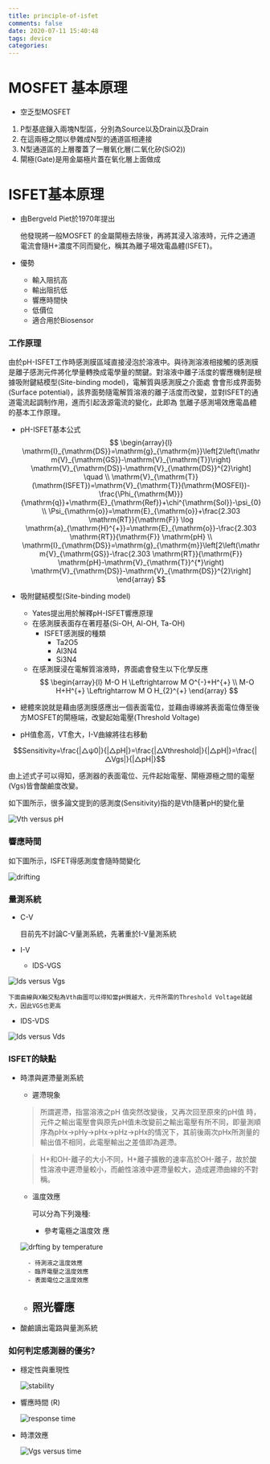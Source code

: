 ```yaml
---
title: principle-of-isfet
comments: false
date: 2020-07-11 15:40:48
tags: device
categories:
---
```

# MOSFET 基本原理

- 空乏型MOSFET
1. P型基底鑲入兩塊N型區，分別為Source以及Drain以及Drain
2. 在這兩極之間以參雜成N型的通道區相連接
3. N型通道區的上層覆蓋了一層氧化層(二氧化矽(SiO2))
4. 閘極(Gate)是用金屬極片蓋在氧化層上面做成
<!-- more -->

# ISFET基本原理

- 由Bergveld Piet於1970年提出

    他發現將一般MOSFET 的金屬閘極去除後，再將其浸入溶液時，元件之通道電流會隨H+濃度不同而變化，稱其為離子場效電晶體(ISFET)。

- 優勢
    - 輸入阻抗高
    - 輸出阻抗低
    - 響應時間快
    - 低價位
    - 適合用於Biosensor

### 工作原理

由於pH-ISFET工作時感測膜區域直接浸泡於溶液中。與待測溶液相接觸的感測膜是離子感測元件將化學量轉換成電學量的關鍵。對溶液中離子活度的響應機制是根據吸附鍵結模型(Site-binding model)，電解質與感測膜之介面處
會會形成界面勢(Surface potential)，該界面勢隨電解質溶液的離子活度而改變，並對ISFET的通道電流起調制作用，進而引起汲源電流的變化，此即為
氫離子感測場效應電晶體的基本工作原理。

- pH-ISFET基本公式
$$
 \begin{array}{l}
\mathrm{I}_{\mathrm{DS}}=\mathrm{g}_{\mathrm{m}}\left[2\left(\mathrm{V}_{\mathrm{GS}}-\mathrm{V}_{\mathrm{T}}\right) \mathrm{V}_{\mathrm{DS}}-\mathrm{V}_{\mathrm{DS}}^{2}\right] \quad  \\
\mathrm{V}_{\mathrm{T}}(\mathrm{ISFET})=\mathrm{V}_{\mathrm{T}}(\mathrm{MOSFEI})-\frac{\Phi_{\mathrm{M}}}{\mathrm{q}}+\mathrm{E}_{\mathrm{Ref}}+\chi^{\mathrm{Sol}}-\psi_{0} \\
\Psi_{\mathrm{o}}=\mathrm{E}_{\mathrm{o}}+\frac{2.303 \mathrm{RT}}{\mathrm{F}} \log \mathrm{a}_{\mathrm{H}^{+}}=\mathrm{E}_{\mathrm{o}}-\frac{2.303 \mathrm{RT}}{\mathrm{F}} \mathrm{pH} \\
\mathrm{I}_{\mathrm{DS}}=\mathrm{g}_{\mathrm{m}}\left[2\left(\mathrm{V}_{\mathrm{GS}}-\frac{2.303 \mathrm{RT}}{\mathrm{F}} \mathrm{pH}-\mathrm{V}_{\mathrm{T}}^{*}\right) \mathrm{V}_{\mathrm{DS}}-\mathrm{V}_{\mathrm{DS}}^{2}\right]
\end{array}
$$

- 吸附鍵結模型(Site-binding model)
    - Yates提出用於解釋pH-ISFET響應原理
    - 在感測膜表面存在著羥基(Si-OH, Al-OH, Ta-OH)
        - ISFET感測膜的種類
            - Ta2O5
            - Al3N4
            - Si3N4
    - 在感測膜浸在電解質溶液時，界面處會發生以下化學反應
$$
 \begin{array}{l}
M-O H \Leftrightarrow M O^{-}+H^{+} \\
M-O H+H^{+} \Leftrightarrow M O H_{2}^{+}
\end{array}
$$

- 總體來說就是藉由感測膜感應出一個表面電位，並藉由導線將表面電位傳至後方MOSFET的閘極端，改變起始電壓(Threshold Voltage)
- pH值愈高，VT愈大，I-V曲線將往右移動

$$Sensitivity=\frac{|△ψ0|}{|△pH|}=\frac{|△Vthreshold|}{|△pH|}=\frac{|△Vgs|}{|△pH|}$$

由上述式子可以得知，感測器的表面電位、元件起始電壓、閘極源極之間的電壓(Vgs)皆會酸鹼度改變。

如下圖所示，很多論文提到的感測度(Sensitivity)指的是Vth隨著pH的變化量

![Vth versus pH](https://user-images.githubusercontent.com/67454551/87219852-63c8ce00-c391-11ea-9159-a25ec532d689.png)

### 響應時間

如下圖所示，ISFET得感測度會隨時間變化

![drifting](https://user-images.githubusercontent.com/67454551/87219949-37618180-c392-11ea-98e0-43de1b2ee0d4.png)


### 量測系統

- C-V

    目前先不討論C-V量測系統，先著重於I-V量測系統

- I-V
    - IDS-VGS

 ![Ids versus Vgs](https://user-images.githubusercontent.com/67454551/87220003-f4ec7480-c392-11ea-9875-fd0c7dfcf454.png)


    下面曲線與X軸交點為Vth由圖可以得知當pH質越大，元件所需的Threshold Voltage就越大，因此VGS也更高

- IDS-VDS

 ![Ids versus Vds](https://user-images.githubusercontent.com/67454551/87220019-1b121480-c393-11ea-8ac1-cbdebe90ac1f.png)


### ISFET的缺點

- 時漂與遲滯量測系統
    - 遲滯現象

    > 所謂遲滯，指當溶液之pH 值突然改變後，又再次回至原來的pH值
    時，元件之輸出電壓會與原先pH值未改變前之輸出電壓有所不同，即量測順序為pHx→pHy→pHx→pHz→pHx的情況下，其前後兩次pHx所測量的輸出值不相同，此電壓輸出之差值即為遲滯。

    > H+和OH-離子的大小不同，H+離子擴散的速率高於OH-離子，故於酸性溶液中遲滯量較小，而鹼性溶液中遲滯量較大，造成遲滯曲線的不對稱。

    - 溫度效應

        可以分為下列幾種:

        - 參考電極之溫度效
        應

    ![drfting by temperature](https://user-images.githubusercontent.com/67454551/87220045-409f1e00-c393-11ea-9089-11260b0a9932.png)


        - 待測液之溫度效應
        - 臨界電壓之溫度效應
        - 表面電位之溫度效應
    - 照光響應
        - 
- 酸鹼讀出電路與量測系統

### 如何判定感測器的優劣?

- 穩定性與重現性

    ![stability](https://user-images.githubusercontent.com/67454551/87220072-86f47d00-c393-11ea-933c-aeceb9266b7a.png)




- 響應時間 (R)

    ![response time](https://user-images.githubusercontent.com/67454551/87220075-8d82f480-c393-11ea-9879-4464ce47690d.png)

- 時漂效應

    ![Vgs versus time](https://user-images.githubusercontent.com/67454551/87220076-9247a880-c393-11ea-9950-c007651e652b.png)
